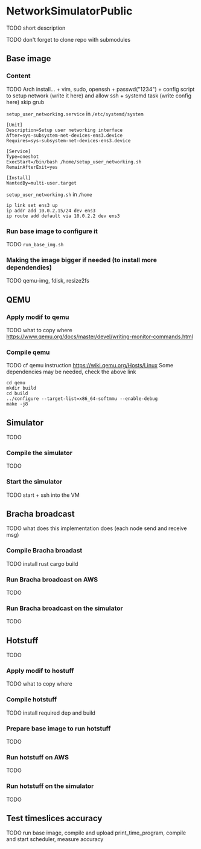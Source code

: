 # NetworkSimulatorPublic
TODO short description

TODO don't forget to clone repo with submodules



## Base image

### Content
TODO Arch install... + vim, sudo, openssh + passwd("1234") + config script to setup network (write it here) and allow ssh + systemd task (write config here)
skip grub

`setup_user_networking.service` in `/etc/systemd/system`
```
[Unit]
Description=Setup user networking interface
After=sys-subsystem-net-devices-ens3.device
Requires=sys-subsystem-net-devices-ens3.device

[Service]
Type=oneshot
ExecStart=/bin/bash /home/setup_user_networking.sh
RemainAfterExit=yes

[Install]
WantedBy=multi-user.target
```

`setup_user_networking.sh` in `/home`
```
ip link set ens3 up
ip addr add 10.0.2.15/24 dev ens3
ip route add default via 10.0.2.2 dev ens3
```

### Run base image to configure it
TODO
`run_base_img.sh`


### Making the image bigger if needed (to install more dependendies)
TODO qemu-img, fdisk, resize2fs

## QEMU

### Apply modif to qemu
TODO what to copy where
https://www.qemu.org/docs/master/devel/writing-monitor-commands.html

### Compile qemu
TODO cf qemu instruction
https://wiki.qemu.org/Hosts/Linux
Some dependencies may be needed, check the above link
```
cd qemu
mkdir build
cd build
../configure --target-list=x86_64-softmmu --enable-debug
make -j8
```

## Simulator
TODO

### Compile the simulator
TODO

### Start the simulator
TODO start + ssh into the VM



## Bracha broadcast
TODO what does this implementation does (each node send and receive msg)

### Compile Bracha broadast
TODO
install rust
cargo build

### Run Bracha broadcast on AWS
TODO

### Run Bracha broadcast on the simulator
TODO 



## Hotstuff
TODO

### Apply modif to hostuff
TODO what to copy where

### Compile hotstuff
TODO install required dep and build

### Prepare base image to run hotstuff
TODO

### Run hotstuff on AWS
TODO

### Run hotstuff on the simulator
TODO



## Test timeslices accuracy 
TODO run base image, compile and upload print_time_program, compile and start scheduler, measure accuracy



